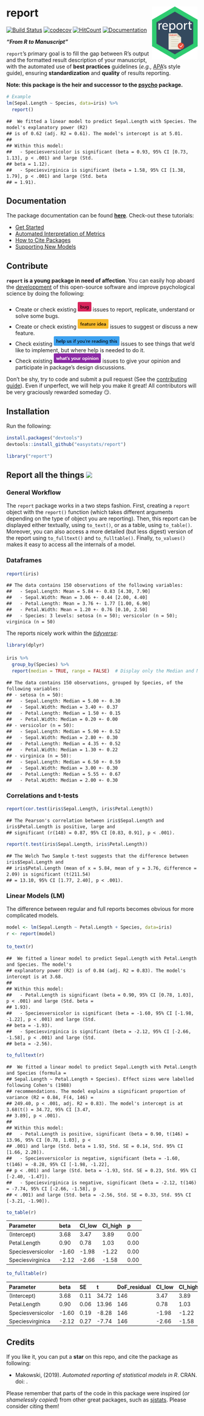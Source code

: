 
# report <img src='man/figures/logo.png' align="right" height="139" />

[![Build
Status](https://travis-ci.org/easystats/report.svg?branch=master)](https://travis-ci.org/easystats/report)
[![codecov](https://codecov.io/gh/easystats/report/branch/master/graph/badge.svg)](https://codecov.io/gh/easystats/report)
[![HitCount](http://hits.dwyl.io/DominiqueMakowski/bayestestR.svg)](http://hits.dwyl.io/easystats/report)
[![Documentation](https://img.shields.io/badge/documentation-report-orange.svg?colorB=E91E63)](https://easystats.github.io/report/)

***“From R to Manuscript”***

`report`’s primary goal is to fill the gap between R’s output and the
formatted result description of your manuscript, with the automated use
of **best practices** guidelines (*e.g.,*
[APA](https://www.apastyle.org/)’s style guide), ensuring
**standardization** and **quality** of results reporting.

**Note: this package is the heir and successor to the
[psycho](https://github.com/easystats/psycho.R) package.**

``` r
# Example
lm(Sepal.Length ~ Species, data=iris) %>% 
  report()
```

    ##  We fitted a linear model to predict Sepal.Length with Species. The model's explanatory power (R2)
    ## is of 0.62 (adj. R2 = 0.61). The model's intercept is at 5.01.
    ## 
    ## Within this model: 
    ##   - Speciesversicolor is significant (beta = 0.93, 95% CI [0.73, 1.13], p < .001) and large (Std.
    ## beta = 1.12).
    ##   - Speciesvirginica is significant (beta = 1.58, 95% CI [1.38, 1.79], p < .001) and large (Std. beta
    ## = 1.91).

## Documentation

The package documentation can be found
[**here**](https://easystats.github.io/report/). Check-out these
tutorials:

  - [Get
    Started](https://easystats.github.io/report/articles/report.html)
  - [Automated Interpretation of
    Metrics](https://easystats.github.io/report/articles/interpret_metrics.html)
  - [How to Cite
    Packages](https://easystats.github.io/report/articles/cite_packages.html)
  - [Supporting New
    Models](https://easystats.github.io/report/articles/supporting_new_models.html)

## Contribute

**`report` is a young package in need of affection**. You can easily hop
aboard the [developpment](.github/CONTRIBUTING.md) of this open-source
software and improve psychological science by doing the following:

  - Create or check existing
    <a href=https://github.com/easystats/report/issues><img src="man/figures/issue_bug.png" height="25"></a>
    issues to report, replicate, understand or solve some bugs.
  - Create or check existing
    <a href=https://github.com/easystats/report/issues><img src="man/figures/issue_featureidea.png" height="25"></a>
    issues to suggest or discuss a new feature.
  - Check existing
    <a href=https://github.com/easystats/report/issues><img src="man/figures/issue_help.png" height="25"></a>
    issues to see things that we’d like to implement, but where help is
    needed to do it.
  - Check existing
    <a href=https://github.com/easystats/report/issues><img src="man/figures/issue_opinion.png" height="25"></a>
    issues to give your opinion and participate in package’s design
    discussions.

Don’t be shy, try to code and submit a pull request (See the
[contributing guide](.github/CONTRIBUTING.md)). Even if unperfect, we
will help you make it great\! All contributors will be very graciously
rewarded someday :smirk:.

## Installation

Run the following:

``` r
install.packages("devtools")
devtools::install_github("easystats/report")
```

``` r
library("report")
```

## Report all the things <a href=https://easystats.github.io/Psycho.jl/latest/><img src="https://www.memecreator.org/static/images/templates/2776.jpg" height="100"></a>

### General Workflow

The `report` package works in a two steps fashion. First, creating a
`report` object with the `report()` function (which takes different
arguments depending on the type of object you are reporting). Then, this
report can be displayed either textually, using `to_text()`, or as a
table, using `to_table()`. Moreover, you can also access a more detailed
(but less digest) version of the report using `to_fulltext()` and
`to_fulltable()`. Finally, `to_values()` makes it easy to access all the
internals of a model.

### Dataframes

``` r
report(iris)
```

    ## The data contains 150 observations of the following variables:
    ##   - Sepal.Length: Mean = 5.84 +- 0.83 [4.30, 7.90]
    ##   - Sepal.Width: Mean = 3.06 +- 0.44 [2.00, 4.40]
    ##   - Petal.Length: Mean = 3.76 +- 1.77 [1.00, 6.90]
    ##   - Petal.Width: Mean = 1.20 +- 0.76 [0.10, 2.50]
    ##   - Species: 3 levels: setosa (n = 50); versicolor (n = 50); virginica (n = 50)

The reports nicely work within the
[*tidyverse*](https://github.com/tidyverse):

``` r
library(dplyr)

iris %>% 
  group_by(Species) %>% 
  report(median = TRUE, range = FALSE)  # Display only the Median and MAD
```

    ## The data contains 150 observations, grouped by Species, of the following variables:
    ## - setosa (n = 50):
    ##   - Sepal.Length: Median = 5.00 +- 0.30
    ##   - Sepal.Width: Median = 3.40 +- 0.37
    ##   - Petal.Length: Median = 1.50 +- 0.15
    ##   - Petal.Width: Median = 0.20 +- 0.00
    ## - versicolor (n = 50):
    ##   - Sepal.Length: Median = 5.90 +- 0.52
    ##   - Sepal.Width: Median = 2.80 +- 0.30
    ##   - Petal.Length: Median = 4.35 +- 0.52
    ##   - Petal.Width: Median = 1.30 +- 0.22
    ## - virginica (n = 50):
    ##   - Sepal.Length: Median = 6.50 +- 0.59
    ##   - Sepal.Width: Median = 3.00 +- 0.30
    ##   - Petal.Length: Median = 5.55 +- 0.67
    ##   - Petal.Width: Median = 2.00 +- 0.30

### Correlations and t-tests

``` r
report(cor.test(iris$Sepal.Length, iris$Petal.Length))
```

    ## The Pearson's correlation between iris$Sepal.Length and iris$Petal.Length is positive, large and
    ## significant (r(148) = 0.87, 95% CI [0.83, 0.91], p < .001).

``` r
report(t.test(iris$Sepal.Length, iris$Petal.Length))
```

    ## The Welch Two Sample t-test suggests that the difference between iris$Sepal.Length and
    ## iris$Petal.Length (mean of x = 5.84, mean of y = 3.76, difference = 2.09) is significant (t(211.54)
    ## = 13.10, 95% CI [1.77, 2.40], p < .001).

### Linear Models (LM)

The difference between regular and full reports becomes obvious for more
complicated models.

``` r
model <- lm(Sepal.Length ~ Petal.Length + Species, data=iris)
r <- report(model)

to_text(r)
```

    ##  We fitted a linear model to predict Sepal.Length with Petal.Length and Species. The model's
    ## explanatory power (R2) is of 0.84 (adj. R2 = 0.83). The model's intercept is at 3.68.
    ## 
    ## Within this model: 
    ##   - Petal.Length is significant (beta = 0.90, 95% CI [0.78, 1.03], p < .001) and large (Std. beta =
    ## 1.93).
    ##   - Speciesversicolor is significant (beta = -1.60, 95% CI [-1.98, -1.22], p < .001) and large (Std.
    ## beta = -1.93).
    ##   - Speciesvirginica is significant (beta = -2.12, 95% CI [-2.66, -1.58], p < .001) and large (Std.
    ## beta = -2.56).

``` r
to_fulltext(r)
```

    ##  We fitted a linear model to predict Sepal.Length with Petal.Length and Species (formula =
    ## Sepal.Length ~ Petal.Length + Species). Effect sizes were labelled following Cohen's (1988)
    ## recommendations. The model explains a significant proportion of variance (R2 = 0.84, F(4, 146) =
    ## 249.40, p < .001, adj. R2 = 0.83). The model's intercept is at 3.68(t() = 34.72, 95% CI [3.47,
    ## 3.89], p < .001).
    ## 
    ## Within this model: 
    ##   - Petal.Length is positive, significant (beta = 0.90, t(146) = 13.96, 95% CI [0.78, 1.03], p <
    ## .001) and large (Std. beta = 1.93, Std. SE = 0.14, Std. 95% CI [1.66, 2.20]).
    ##   - Speciesversicolor is negative, significant (beta = -1.60, t(146) = -8.28, 95% CI [-1.98, -1.22],
    ## p < .001) and large (Std. beta = -1.93, Std. SE = 0.23, Std. 95% CI [-2.40, -1.47]).
    ##   - Speciesvirginica is negative, significant (beta = -2.12, t(146) = -7.74, 95% CI [-2.66, -1.58], p
    ## < .001) and large (Std. beta = -2.56, Std. SE = 0.33, Std. 95% CI [-3.21, -1.90]).

``` r
to_table(r)
```

| Parameter         | beta   | CI\_low | CI\_high | p    |
| :---------------- | :----- | :------ | :------- | :--- |
| (Intercept)       | 3.68   | 3.47    | 3.89     | 0.00 |
| Petal.Length      | 0.90   | 0.78    | 1.03     | 0.00 |
| Speciesversicolor | \-1.60 | \-1.98  | \-1.22   | 0.00 |
| Speciesvirginica  | \-2.12 | \-2.66  | \-1.58   | 0.00 |

``` r
to_fulltable(r)
```

| Parameter         | beta   | SE   | t      | DoF\_residual | CI\_low | CI\_high | p    | Std\_beta | Std\_SE | Std\_CI\_low | Std\_CI\_high |
| :---------------- | :----- | :--- | :----- | :------------ | :------ | :------- | :--- | :-------- | :------ | :----------- | :------------ |
| (Intercept)       | 3.68   | 0.11 | 34.72  | 146           | 3.47    | 3.89     | 0.00 | 1.50      | 0.19    | 1.12         | 1.87          |
| Petal.Length      | 0.90   | 0.06 | 13.96  | 146           | 0.78    | 1.03     | 0.00 | 1.93      | 0.14    | 1.66         | 2.20          |
| Speciesversicolor | \-1.60 | 0.19 | \-8.28 | 146           | \-1.98  | \-1.22   | 0.00 | \-1.93    | 0.23    | \-2.40       | \-1.47        |
| Speciesvirginica  | \-2.12 | 0.27 | \-7.74 | 146           | \-2.66  | \-1.58   | 0.00 | \-2.56    | 0.33    | \-3.21       | \-1.90        |

## Credits

If you like it, you can put a **star** on this repo, and cite the
package as following:

  - Makowski, (2019). *Automated reporting of statistical models in R*.
    CRAN. doi: .

Please remember that parts of the code in this package were inspired
(*or shamelessly copied*) from other great packages, such as
[sjstats](https://github.com/strengejacke/sjstats). Please consider
citing them\!
